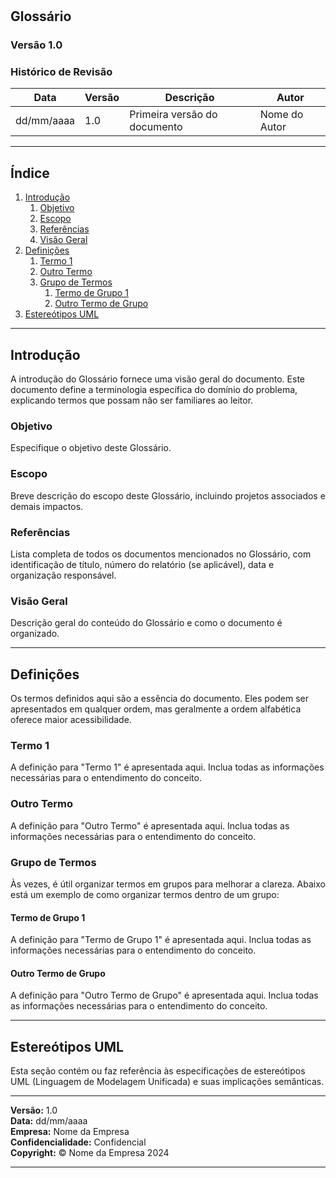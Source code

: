 
# **<Nome do Projeto>**

## **Glossário**

### **Versão 1.0**

### Histórico de Revisão

| Data       | Versão | Descrição   | Autor     |
|------------|--------|-------------|-----------|
| dd/mm/aaaa | 1.0    | Primeira versão do documento | Nome do Autor |

---

## Índice

1. [Introdução](#introdução)
   1. [Objetivo](#objetivo)
   2. [Escopo](#escopo)
   3. [Referências](#referências)
   4. [Visão Geral](#visão-geral)
2. [Definições](#definições)
   1. [Termo 1](#termo-1)
   2. [Outro Termo](#outro-termo)
   3. [Grupo de Termos](#grupo-de-termos)
      1. [Termo de Grupo 1](#termo-de-grupo-1)
      2. [Outro Termo de Grupo](#outro-termo-de-grupo)
3. [Estereótipos UML](#estereótipos-uml)

---

## Introdução

A introdução do Glossário fornece uma visão geral do documento. Este documento define a terminologia específica do domínio do problema, explicando termos que possam não ser familiares ao leitor.

### Objetivo

Especifique o objetivo deste Glossário.

### Escopo

Breve descrição do escopo deste Glossário, incluindo projetos associados e demais impactos.

### Referências

Lista completa de todos os documentos mencionados no Glossário, com identificação de título, número do relatório (se aplicável), data e organização responsável.

### Visão Geral

Descrição geral do conteúdo do Glossário e como o documento é organizado.

---

## Definições

Os termos definidos aqui são a essência do documento. Eles podem ser apresentados em qualquer ordem, mas geralmente a ordem alfabética oferece maior acessibilidade.

### Termo 1

A definição para "Termo 1" é apresentada aqui. Inclua todas as informações necessárias para o entendimento do conceito.

### Outro Termo

A definição para "Outro Termo" é apresentada aqui. Inclua todas as informações necessárias para o entendimento do conceito.

### Grupo de Termos

Às vezes, é útil organizar termos em grupos para melhorar a clareza. Abaixo está um exemplo de como organizar termos dentro de um grupo:

#### Termo de Grupo 1

A definição para "Termo de Grupo 1" é apresentada aqui. Inclua todas as informações necessárias para o entendimento do conceito.

#### Outro Termo de Grupo

A definição para "Outro Termo de Grupo" é apresentada aqui. Inclua todas as informações necessárias para o entendimento do conceito.

---

## Estereótipos UML

Esta seção contém ou faz referência às especificações de estereótipos UML (Linguagem de Modelagem Unificada) e suas implicações semânticas.

---

**Versão:** 1.0  
**Data:** dd/mm/aaaa  
**Empresa:** Nome da Empresa  
**Confidencialidade:** Confidencial  
**Copyright:** © Nome da Empresa 2024  

---

